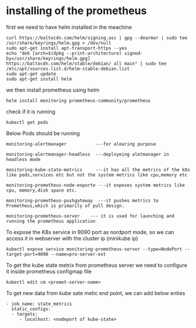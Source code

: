 # installing of the prometheus

first we need to have helm installed in the meachine
~~~
curl https://baltocdn.com/helm/signing.asc | gpg --dearmor | sudo tee /usr/share/keyrings/helm.gpg > /dev/null
sudo apt-get install apt-transport-https --yes
echo "deb [arch=$(dpkg --print-architecture) signed-by=/usr/share/keyrings/helm.gpg] https://baltocdn.com/helm/stable/debian/ all main" | sudo tee /etc/apt/sources.list.d/helm-stable-debian.list
sudo apt-get update
sudo apt-get install helm
~~~
we then install prometheus using helm
~~~
helm install monitoring prometheus-community/prometheus
~~~
check if it is running 
~~~
kubectl get pods
~~~
Below Pods should be running
~~~
monitoring-alertmanager           ---for alearing purpose

monitoring-alertmanager-headless  ---deployeing aletmanager in headless mode

monitoring-kube-state-metrics     ---it has all the metrics of the k8s like pods,services etc but not the system metrics like cpu,memory etc

monitoring-prometheus-node-exporte ---it exposes system metrics like cpu, memory,disk space etc.

monitoring-prometheus-pushgateway  ---it pushes metrics to Prometheus,which is primarily of pull design.   

monitoring-prometheus-server    --- it is used for launching and running the prometheus application 
~~~
To expose the K8s service in 9090 port as nordport mode, so we can access it in webserver with the cluster ip (minikube ip)
~~~
kubectl expose service monitoring-prometheus-server --type=NodePort --target-port=9090 --name=pro-server-ext
~~~
To get the kube state metrix from prometheus server we need to configure it inside prometheus configmap file
~~~
kubectl edit cm <promet-server-name> 
~~~
To get new data from kube sate metic end point, we can add below enties 
~~~
- job_name: state_metrics
  static_configs:
  - targets:
     - localhost: <nodeport of kube-state>
~~~


